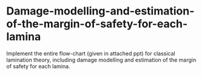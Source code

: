 # Damage-modelling-and-estimation-of-the-margin-of-safety-for-each-lamina
Implement the entire flow-chart (given in attached ppt) for classical lamination theory, including damage modelling and estimation of the margin of safety for each lamina.
